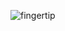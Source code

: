 ![fingertip](https://user-images.githubusercontent.com/71173101/129468048-2a212fc0-4774-45a1-8b21-a40cfa745931.PNG)
